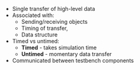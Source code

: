 - Single transfer of high-level data
- Associated with:
	- Sending/receiving objects
	- Timing of transfer, 
	- Data structure
- Timed vs untimed:
	- **Timed** - takes simulation time
	- **Untimed** - momentary data transfer
- Communicated between testbench components